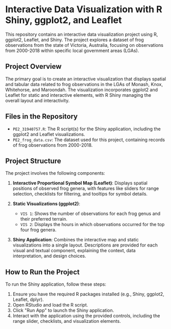 # Interactive Data Visualization with R Shiny, ggplot2, and Leaflet

This repository contains an interactive data visualization project using R, ggplot2, Leaflet, and Shiny. The project explores a dataset of frog observations from the state of Victoria, Australia, focusing on observations from 2000-2018 within specific local government areas (LGAs).

## Project Overview
The primary goal is to create an interactive visualization that displays spatial and tabular data related to frog observations in the LGAs of Monash, Knox, Whitehorse, and Maroondah. The visualization incorporates ggplot2 and Leaflet for static and interactive elements, with R Shiny managing the overall layout and interactivity.

## Files in the Repository
- `PE2_31940757.R`: The R script(s) for the Shiny application, including the ggplot2 and Leaflet visualizations.
- `PE2_frog_data.csv`: The dataset used for this project, containing records of frog observations from 2000-2018.

## Project Structure
The project involves the following components:
1. **Interactive Proportional Symbol Map (Leaflet)**: Displays spatial positions of observed frog genera, with features like sliders for range selection, checklists for filtering, and tooltips for symbol details.
2. **Static Visualizations (ggplot2)**: 
   - `VIS 1`: Shows the number of observations for each frog genus and their preferred terrain.
   - `VIS 2`: Displays the hours in which observations occurred for the top four frog genera.

3. **Shiny Application**: Combines the interactive map and static visualizations into a single layout. Descriptions are provided for each visual and textual component, explaining the context, data interpretation, and design choices.

## How to Run the Project
To run the Shiny application, follow these steps:
1. Ensure you have the required R packages installed (e.g., Shiny, ggplot2, Leaflet, dplyr).
2. Open RStudio and load the R script.
3. Click "Run App" to launch the Shiny application.
4. Interact with the application using the provided controls, including the range slider, checklists, and visualization elements.
